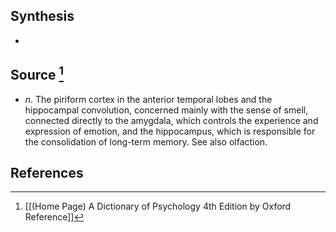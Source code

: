 ## Synthesis
- 
## Source [^1]
- $n$. The piriform cortex in the anterior temporal lobes and the hippocampal convolution, concerned mainly with the sense of smell, connected directly to the amygdala, which controls the experience and expression of emotion, and the hippocampus, which is responsible for the consolidation of long-term memory. See also olfaction.
## References

[^1]: [[(Home Page) A Dictionary of Psychology 4th Edition by Oxford Reference]]